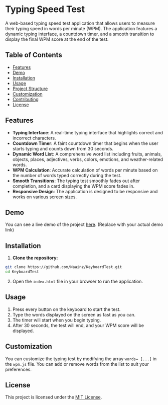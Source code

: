 # Typing Speed Test

A web-based typing speed test application that allows users to measure their typing speed in words per minute (WPM). The application features a dynamic typing interface, a countdown timer, and a smooth transition to display the final WPM score at the end of the test.

## Table of Contents

- [Features](#features)
- [Demo](#demo)
- [Installation](#installation)
- [Usage](#usage)
- [Project Structure](#project-structure)
- [Customization](#customization)
- [Contributing](#contributing)
- [License](#license)

## Features

- **Typing Interface**: A real-time typing interface that highlights correct and incorrect characters.
- **Countdown Timer**: A faint countdown timer that begins when the user starts typing and counts down from 30 seconds.
- **Dynamic Word List**: A comprehensive word list including fruits, animals, objects, places, adjectives, verbs, colors, emotions, and weather-related words.
- **WPM Calculation**: Accurate calculation of words per minute based on the number of words typed correctly during the test.
- **Smooth Transitions**: The typing test smoothly fades out after completion, and a card displaying the WPM score fades in.
- **Responsive Design**: The application is designed to be responsive and works on various screen sizes.

## Demo

You can see a live demo of the project [here](#). (Replace with your actual demo link)

## Installation

1. **Clone the repository:**

```bash
git clone https://github.com/Naainz/KeyboardTest.git
cd KeyboardTest
```

2. Open the `index.html` file in your browser to run the application.

## Usage

1. Press every button on the keyboard to start the test.
2. Type the words displayed on the screen as fast as you can.
3. The timer will start when you begin typing.
4. After 30 seconds, the test will end, and your WPM score will be displayed.

## Customization

You can customize the typing test by modifying the array `words= [...]` in the `wpm.js` file. You can add or remove words from the list to suit your preferences.

## License

This project is licensed under the [MIT License](LICENSE).